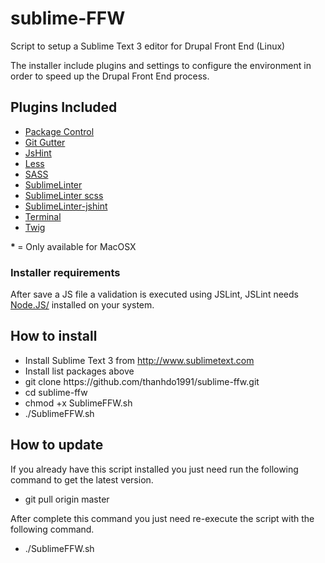 sublime-FFW
==============

Script to setup a Sublime Text 3 editor for Drupal Front End (Linux)

<p>The installer include plugins and settings to configure the environment in order to speed up the Drupal Front End process.</p>

<h2>Plugins Included</h2>

<ul>
  <li><a href="https://github.com/wbond/sublime_package_control">Package Control</a></li>
  <li><a href="https://github.com/jisaacks/GitGutter">Git Gutter</a></li>
  <li><a href="https://github.com/uipoet/sublime-jshint/">JsHint</a></li>
  <li><a href="https://github.com/danro/LESS-sublime">Less</a></li>
  <li><a href="https://github.com/nathos/sass-textmate-bundle">SASS</a></li>
  <li><a href="https://github.com/SublimeLinter/SublimeLinter">SublimeLinter</a></li>
  <li><a href="https://github.com/attenzione/SublimeLinter-scss-lint">SublimeLinter scss</a></li>
  <li><a href="https://github.com/SublimeLinter/SublimeLinter-jshint">SublimeLinter-jshint</a></li>
  <li><a href="https://github.com/wbond/sublime_terminal/">Terminal</a></li>
  <li><a href="https://github.com/purplefish32/sublime-text-2-twig">Twig</a></li>
</ul>

<p><strong> * </strong>= Only available for MacOSX</p>

<h3>Installer requirements</h3>
<p>After save a JS file a validation is executed using JSLint, JSLint needs <a href="http://nodejs.org/">Node.JS/</a> installed on your system.</p>

<h2>How to install</h2>

<ul>
  <li>Install Sublime Text 3 from <a href="http://www.sublimetext.com">http://www.sublimetext.com</a></li>
  <li>Install list packages above</li>
  <li>git clone https://github.com/thanhdo1991/sublime-ffw.git</li>
  <li>cd sublime-ffw</li>
  <li>chmod +x SublimeFFW.sh</li>
  <li>./SublimeFFW.sh</li>
</ul>

<h2>How to update</h2>

  <p>If you already have this script installed you just need run the following command to get the latest version.

  <ul>
    <li>git pull origin master</li>
  </ul>

  After complete this command you just need re-execute the script with the following command.

  <ul>
    <li>./SublimeFFW.sh</li>
  </ul>
